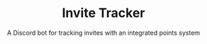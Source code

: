 ---
title: Invite Tracker
subtitle: A Discord bot for tracking invites with an integrated points system
slug: mmm-invites
index: 6
main-image: /images/portfolio/mmm-invites/prompt.png
demo: https://discord.gg/minimetamonnft
tech: [node, discordjs, js]
images: [
  /images/portfolio/mmm-invites/prompt.png, 
  /images/portfolio/mmm-invites/generated-invite.png,
  /images/portfolio/mmm-invites/prompt-dashboard.png,
  /images/portfolio/mmm-invites/dashboard.png,
  /images/portfolio/mmm-invites/dashboard-admin.png,
]
---